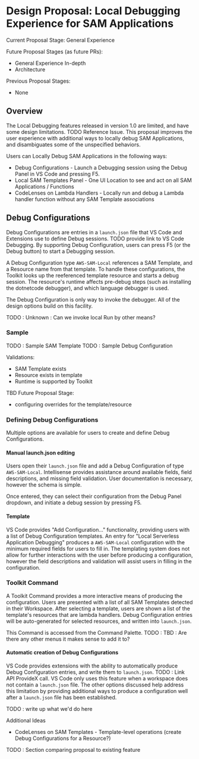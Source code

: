 # Design Proposal: Local Debugging Experience for SAM Applications

Current Proposal Stage: General Experience

Future Proposal Stages (as future PRs):

-   General Experience In-depth
-   Architecture

Previous Proposal Stages:

-   None

## Overview

The Local Debugging features released in version 1.0 are limited, and have some design limitations. TODO Reference Issue. This proposal improves the user experience with additional ways to locally debug SAM Applications, and disambiguates some of the unspecified behaviors.

Users can Locally Debug SAM Applications in the following ways:

-   Debug Configurations - Launch a Debugging session using the Debug Panel in VS Code and pressing F5.
-   Local SAM Templates Panel - One UI Location to see and act on all SAM Applications / Functions
-   CodeLenses on Lambda Handlers - Locally run and debug a Lambda handler function without any SAM Template associations

## Debug Configurations

Debug Configurations are entries in a `launch.json` file that VS Code and Extensions use to define Debug sessions. TODO provide link to VS Code Debugging. By supporting Debug Configuration, users can press F5 (or the Debug button) to start a Debugging session.

A Debug Configuration type `AWS-SAM-Local` references a SAM Template, and a Resource name from that template. To handle these configurations, the Toolkit looks up the reeferenced template resource and starts a debug session. The resource's runtime affects pre-debug steps (such as installing the dotnetcode debugger), and which language debugger is used.

The Debug Configuration is only way to invoke the debugger. All of the design options build on this facility.

TODO : Unknown : Can we invoke local Run by other means?

### Sample

TODO : Sample SAM Template
TODO : Sample Debug Configuration

Validations:

-   SAM Template exists
-   Resource exists in template
-   Runtime is supported by Toolkit

TBD Future Proposal Stage:

-   configuring overrides for the template/resource

### Defining Debug Configurations

Multiple options are available for users to create and define Debug Configurations.

#### Manual launch.json editing

Users open their `launch.json` file and add a Debug Configuration of type `AWS-SAM-Local`. Intellisense provides assistance around available fields, field descriptions, and missing field validation. User documentation is necessary, however the schema is simple.

Once entered, they can select their configuration from the Debug Panel dropdown, and initiate a debug session by pressing F5.

#### Template

VS Code provides "Add Configuration..." functionality, providing users with a list of Debug Configuration templates. An entry for "Local Serverless Application Debugging" produces a `AWS-SAM-Local` configuration with the minimum required fields for users to fill in. The templating system does not allow for further interactions with the user before producing a configuration, however the field descriptions and validation will assist users in filling in the configuration.

### Toolkit Command

A Toolkit Command provides a more interactive means of producing the configuration. Users are presented with a list of all SAM Templates detected in their Workspace. After selecting a template, users are shown a list of the template's resources that are lambda handlers. Debug Configuration entries will be auto-generated for selected resources, and written into `launch.json`.

This Command is accessed from the Command Palette. TODO : TBD : Are there any other menus it makes sense to add it to?

#### Automatic creation of Debug Configurations

VS Code provides extensions with the ability to automatically produce Debug Configuration entries, and write them to `launch.json`. TODO : Link API ProvideX call. VS Code only uses this feature when a workspace does not contain a `launch.json` file. The other options discussed help address this limitation by providing additional ways to produce a configuration well after a `launch.json` file has been established.

TODO : write up what we'd do here

Additional Ideas

-   CodeLenses on SAM Templates - Template-level operations (create Debug Configurations for a Resource?)

TODO : Section comparing proposal to existing feature
